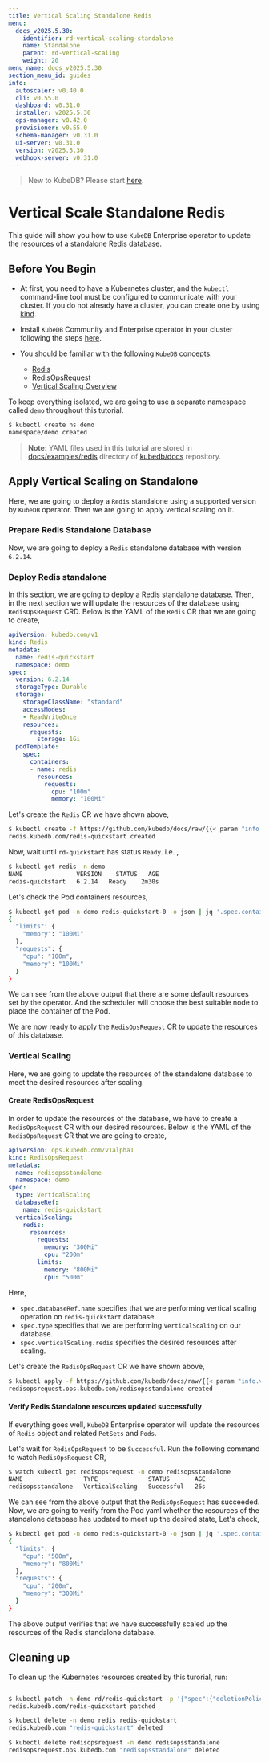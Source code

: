 ```yaml
---
title: Vertical Scaling Standalone Redis
menu:
  docs_v2025.5.30:
    identifier: rd-vertical-scaling-standalone
    name: Standalone
    parent: rd-vertical-scaling
    weight: 20
menu_name: docs_v2025.5.30
section_menu_id: guides
info:
  autoscaler: v0.40.0
  cli: v0.55.0
  dashboard: v0.31.0
  installer: v2025.5.30
  ops-manager: v0.42.0
  provisioner: v0.55.0
  schema-manager: v0.31.0
  ui-server: v0.31.0
  version: v2025.5.30
  webhook-server: v0.31.0
---
```


> New to KubeDB? Please start [here](/docs/v2025.5.30/README).

# Vertical Scale Standalone Redis

This guide will show you how to use `KubeDB` Enterprise operator to update the resources of a standalone Redis database.

## Before You Begin

- At first, you need to have a Kubernetes cluster, and the `kubectl` command-line tool must be configured to communicate with your cluster. If you do not already have a cluster, you can create one by using [kind](https://kind.sigs.k8s.io/docs/user/quick-start/).

- Install `KubeDB` Community and Enterprise operator in your cluster following the steps [here](/docs/v2025.5.30/setup/README).

- You should be familiar with the following `KubeDB` concepts:
  - [Redis](/docs/v2025.5.30/guides/redis/concepts/redis)
  - [RedisOpsRequest](/docs/v2025.5.30/guides/redis/concepts/redisopsrequest)
  - [Vertical Scaling Overview](/docs/v2025.5.30/guides/redis/scaling/vertical-scaling/overview)

To keep everything isolated, we are going to use a separate namespace called `demo` throughout this tutorial.

```bash
$ kubectl create ns demo
namespace/demo created
```

> **Note:** YAML files used in this tutorial are stored in [docs/examples/redis](/docs/v2025.5.30/examples/redis) directory of [kubedb/docs](https://github.com/kubedb/docs) repository.

## Apply Vertical Scaling on Standalone

Here, we are going to deploy a  `Redis` standalone using a supported version by `KubeDB` operator. Then we are going to apply vertical scaling on it.

### Prepare Redis Standalone Database

Now, we are going to deploy a `Redis` standalone database with version `6.2.14`.

### Deploy Redis standalone 

In this section, we are going to deploy a Redis standalone database. Then, in the next section we will update the resources of the database using `RedisOpsRequest` CRD. Below is the YAML of the `Redis` CR that we are going to create,

```yaml
apiVersion: kubedb.com/v1
kind: Redis
metadata:
  name: redis-quickstart
  namespace: demo
spec:
  version: 6.2.14
  storageType: Durable
  storage:
    storageClassName: "standard"
    accessModes:
    - ReadWriteOnce
    resources:
      requests:
        storage: 1Gi
  podTemplate:
    spec:
      containers:
      - name: redis
        resources:
          requests:
            cpu: "100m"
            memory: "100Mi"
```

Let's create the `Redis` CR we have shown above, 

```bash
$ kubectl create -f https://github.com/kubedb/docs/raw/{{< param "info.version" >}}/docs/examples/redis/scaling/vertical-scaling/rd-standalone.yaml
redis.kubedb.com/redis-quickstart created
```

Now, wait until `rd-quickstart` has status `Ready`. i.e. ,

```bash
$ kubectl get redis -n demo
NAME               VERSION    STATUS   AGE
redis-quickstart   6.2.14   Ready    2m30s
```

Let's check the Pod containers resources,

```bash
$ kubectl get pod -n demo redis-quickstart-0 -o json | jq '.spec.containers[].resources'
{
  "limits": {
    "memory": "100Mi"
  },
  "requests": {
    "cpu": "100m",
    "memory": "100Mi"
  }
}
```

We can see from the above output that there are some default resources set by the operator. And the scheduler will choose the best suitable node to place the container of the Pod.

We are now ready to apply the `RedisOpsRequest` CR to update the resources of this database.

### Vertical Scaling

Here, we are going to update the resources of the standalone database to meet the desired resources after scaling.

#### Create RedisOpsRequest

In order to update the resources of the database, we have to create a `RedisOpsRequest` CR with our desired resources. Below is the YAML of the `RedisOpsRequest` CR that we are going to create,

```yaml
apiVersion: ops.kubedb.com/v1alpha1
kind: RedisOpsRequest
metadata:
  name: redisopsstandalone
  namespace: demo
spec:
  type: VerticalScaling
  databaseRef:
    name: redis-quickstart
  verticalScaling:
    redis:
      resources:
        requests:
          memory: "300Mi"
          cpu: "200m"
        limits:
          memory: "800Mi"
          cpu: "500m"
```

Here,

- `spec.databaseRef.name` specifies that we are performing vertical scaling operation on `redis-quickstart` database.
- `spec.type` specifies that we are performing `VerticalScaling` on our database.
- `spec.verticalScaling.redis` specifies the desired resources after scaling.

Let's create the `RedisOpsRequest` CR we have shown above,

```bash
$ kubectl apply -f https://github.com/kubedb/docs/raw/{{< param "info.version" >}}/docs/examples/redis/scaling/vertical-scaling/vertical-standalone.yaml
redisopsrequest.ops.kubedb.com/redisopsstandalone created
```

#### Verify Redis Standalone resources updated successfully 

If everything goes well, `KubeDB` Enterprise operator will update the resources of `Redis` object and related `PetSets` and `Pods`.

Let's wait for `RedisOpsRequest` to be `Successful`.  Run the following command to watch `RedisOpsRequest` CR,

```bash
$ watch kubectl get redisopsrequest -n demo redisopsstandalone
NAME                 TYPE              STATUS       AGE
redisopsstandalone   VerticalScaling   Successful   26s
```

We can see from the above output that the `RedisOpsRequest` has succeeded. 
Now, we are going to verify from the Pod yaml whether the resources of the standalone database has updated to meet up the desired state, Let's check,

```bash
$ kubectl get pod -n demo redis-quickstart-0 -o json | jq '.spec.containers[].resources'
{
  "limits": {
    "cpu": "500m",
    "memory": "800Mi"
  },
  "requests": {
    "cpu": "200m",
    "memory": "300Mi"
  }
}

```

The above output verifies that we have successfully scaled up the resources of the Redis standalone database.

## Cleaning up

To clean up the Kubernetes resources created by this turorial, run:

```bash

$ kubectl patch -n demo rd/redis-quickstart -p '{"spec":{"deletionPolicy":"WipeOut"}}' --type="merge"
redis.kubedb.com/redis-quickstart patched

$ kubectl delete -n demo redis redis-quickstart
redis.kubedb.com "redis-quickstart" deleted

$ kubectl delete redisopsrequest -n demo redisopsstandalone
redisopsrequest.ops.kubedb.com "redisopsstandalone" deleted
```